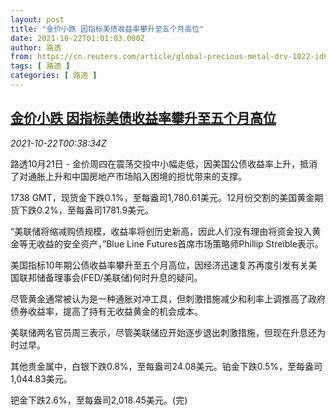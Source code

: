 ```yaml
---
layout: post
title: "金价小跌 因指标美债收益率攀升至五个月高位"
date: 2021-10-22T01:01:03.000Z
author: 路透
from: https://cn.reuters.com/article/global-precious-metal-drv-1022-idCNKBS2HC01S
tags: [ 路透 ]
categories: [ 路透 ]
---
```

<!--1634864463000-->
[金价小跌 因指标美债收益率攀升至五个月高位](https://cn.reuters.com/article/global-precious-metal-drv-1022-idCNKBS2HC01S)
------

<div>
<div><i>2021-10-22T00:38:34Z</i></div><p>路透10月21日 - 金价周四在震荡交投中小幅走低，因美国公债收益率上升，抵消了对通胀上升和中国房地产市场陷入困境的担忧带来的支撑。</p><p>1738 GMT，现货金下跌0.1%，至每盎司1,780.61美元。12月份交割的美国黄金期货下跌0.2%，至每盎司1781.9美元。</p><p>“美联储将缩减购债规模，收益率将创历史新高，因此人们没有理由将资金投入黄金等无收益的安全资产，”Blue Line Futures首席市场策略师Phillip Streible表示。</p><p>美国指标10年期公债收益率攀升至五个月高位，因经济迅速复苏再度引发有关美国联邦储备理事会(FED/美联储)何时升息的疑问。</p><p>尽管黄金通常被认为是一种通胀对冲工具，但刺激措施减少和利率上调推高了政府债券收益率，提高了持有无收益黄金的机会成本。</p><p>美联储两名官员周三表示，尽管美联储应开始逐步退出刺激措施，但现在升息还为时过早。</p><p>其他贵金属中，白银下跌0.8%，至每盎司24.08美元。铂金下跌0.5%，至每盎司1,044.83美元。</p><p>钯金下跌2.6%，至每盎司2,018.45美元。(完)</p>
</div>
